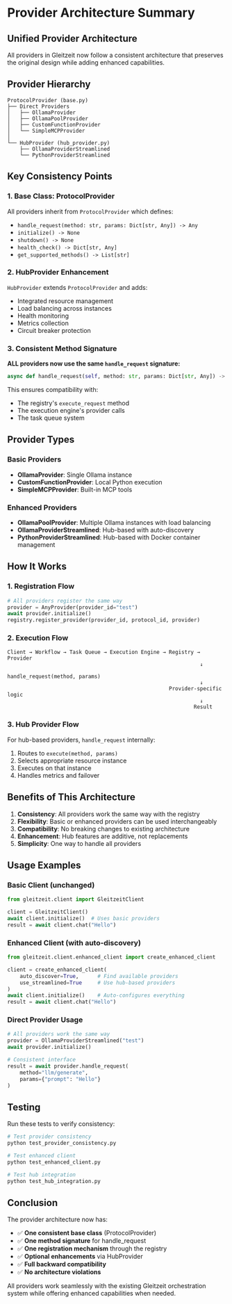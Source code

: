 # Provider Architecture Summary

## Unified Provider Architecture

All providers in Gleitzeit now follow a consistent architecture that preserves the original design while adding enhanced capabilities.

## Provider Hierarchy

```
ProtocolProvider (base.py)
├── Direct Providers
│   ├── OllamaProvider
│   ├── OllamaPoolProvider
│   ├── CustomFunctionProvider
│   └── SimpleMCPProvider
│
└── HubProvider (hub_provider.py)
    ├── OllamaProviderStreamlined
    └── PythonProviderStreamlined
```

## Key Consistency Points

### 1. Base Class: ProtocolProvider
All providers inherit from `ProtocolProvider` which defines:
- `handle_request(method: str, params: Dict[str, Any]) -> Any`
- `initialize() -> None`
- `shutdown() -> None`
- `health_check() -> Dict[str, Any]`
- `get_supported_methods() -> List[str]`

### 2. HubProvider Enhancement
`HubProvider` extends `ProtocolProvider` and adds:
- Integrated resource management
- Load balancing across instances
- Health monitoring
- Metrics collection
- Circuit breaker protection

### 3. Consistent Method Signature
**ALL providers now use the same `handle_request` signature:**
```python
async def handle_request(self, method: str, params: Dict[str, Any]) -> Any
```

This ensures compatibility with:
- The registry's `execute_request` method
- The execution engine's provider calls
- The task queue system

## Provider Types

### Basic Providers
- **OllamaProvider**: Single Ollama instance
- **CustomFunctionProvider**: Local Python execution
- **SimpleMCPProvider**: Built-in MCP tools

### Enhanced Providers
- **OllamaPoolProvider**: Multiple Ollama instances with load balancing
- **OllamaProviderStreamlined**: Hub-based with auto-discovery
- **PythonProviderStreamlined**: Hub-based with Docker container management

## How It Works

### 1. Registration Flow
```python
# All providers register the same way
provider = AnyProvider(provider_id="test")
await provider.initialize()
registry.register_provider(provider_id, protocol_id, provider)
```

### 2. Execution Flow
```
Client → Workflow → Task Queue → Execution Engine → Registry → Provider
                                                              ↓
                                                    handle_request(method, params)
                                                              ↓
                                                    Provider-specific logic
                                                              ↓
                                                            Result
```

### 3. Hub Provider Flow
For hub-based providers, `handle_request` internally:
1. Routes to `execute(method, params)`
2. Selects appropriate resource instance
3. Executes on that instance
4. Handles metrics and failover

## Benefits of This Architecture

1. **Consistency**: All providers work the same way with the registry
2. **Flexibility**: Basic or enhanced providers can be used interchangeably
3. **Compatibility**: No breaking changes to existing architecture
4. **Enhancement**: Hub features are additive, not replacements
5. **Simplicity**: One way to handle all providers

## Usage Examples

### Basic Client (unchanged)
```python
from gleitzeit.client import GleitzeitClient

client = GleitzeitClient()
await client.initialize()  # Uses basic providers
result = await client.chat("Hello")
```

### Enhanced Client (with auto-discovery)
```python
from gleitzeit.client.enhanced_client import create_enhanced_client

client = create_enhanced_client(
    auto_discover=True,      # Find available providers
    use_streamlined=True     # Use hub-based providers
)
await client.initialize()    # Auto-configures everything
result = await client.chat("Hello")
```

### Direct Provider Usage
```python
# All providers work the same way
provider = OllamaProviderStreamlined("test")
await provider.initialize()

# Consistent interface
result = await provider.handle_request(
    method="llm/generate",
    params={"prompt": "Hello"}
)
```

## Testing

Run these tests to verify consistency:
```bash
# Test provider consistency
python test_provider_consistency.py

# Test enhanced client
python test_enhanced_client.py

# Test hub integration
python test_hub_integration.py
```

## Conclusion

The provider architecture now has:
- ✅ **One consistent base class** (ProtocolProvider)
- ✅ **One method signature** for handle_request
- ✅ **One registration mechanism** through the registry
- ✅ **Optional enhancements** via HubProvider
- ✅ **Full backward compatibility**
- ✅ **No architecture violations**

All providers work seamlessly with the existing Gleitzeit orchestration system while offering enhanced capabilities when needed.